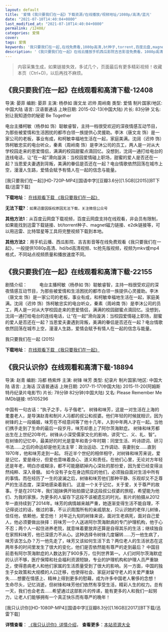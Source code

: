 ```yaml
---
layout: default
title: '爱情《我只要我们在一起》下载资源/在线播放/视频地址/1080p/高清/蓝光'
date: "2021-07-10T14:40:04+0800"
last_modified_at: "2021-07-10T14:40:04+0800"
permalink: /12408/
categories: 爱情
cover:
tags: 爱情
keywords: '我只要我们在一起,在线免费看,1080p高清,bt种子,torrent,百度云盘,magnet,磁力链,迅雷下载资源'
description: '《我只要我们在一起》在线云播放手机西瓜影院吉吉影音免费看，1080p高清bd/hd未删减完整版和tc抢先枪版，mkv/mp4格式，附带bt/torrent种子、magnet/磁力链、百度云盘、网盘资源迅雷下载链接'
---
```


>内容采集生成，如果链接失效，多试几个，页面最后有更多精彩视频！收藏本页（Ctrl+D)，以后再找不麻烦。


## 《我只要我们在一起》在线观看和高清下载-12408

导演: 晏菲 编剧: 晏菲 主演: 杨恭如 唐文龙 迟帅 周岭南 类型: 爱情 制片国家/地区: 中国大陆 语言: 汉语普通话 上映日期: 2015-02-13(中国大陆) 片长: 83分钟 又名: 别让我知道你的秘密 Be Together

电台主播柯敏（杨恭如 饰）聪敏睿智，主持一档很受欢迎的深夜情感互动节目，为那些被爱情和生活困扰的都市白领一族提供心灵援助。李沐（唐文龙 饰）是一家公司的老板，事业有成，和柯敏幸福地生活在一起，家庭美满。沈阔（迟帅 饰）饰柯敏忠实的电台听众，秦素（周岭南 饰）是李沐公司的员工，两人是一对从大学校园走来的恩爱情侣，满满的校园甜蜜点滴回忆。没想到，沈阔一通打给电台的连线电话，让“在一起”滑向漩涡：当校园爱情碰上职场，甜蜜的爱人是否还在一起？当恩爱夫妻遇到背叛，美满的眷侣是否还在一起？电台情歌依然回荡在城市上空，漫漫人生路，爱情会赋予有情人在一起的信念与能量。


[我只要我们在一起][HD-720P-MP4][国语中字][豆瓣3.6分][1.5GB][2015][BT下载/迅雷下载]

**下载地址**： [在线观看下载 《我只要我们在一起》](https://www.btdx8.com/torrent/be_together_2015.html) 


**无法下载?**：`如果迅雷因版权原因无法下载，关注微信公众号 `

**其他方法1**：从百度云网盘下载视频，百度云网盘支持在线观看，非会员有限制，如果能找到迅雷下载链接、bt/torrent种子、magnet磁力链接、e2dk链接等，可以用迅雷、比特彗星等工具将完整视频下载到本地。

**其他方法2**：用手机云播、西瓜影院、吉吉影音等在线免费观看《我只要我们在一起》，一般提供1080p高清、hd/bd高清视频、tc抢先版视频，视频为mkv或mp4格式，不同站点视频质量和播放速度不同。


## 《我只要我们在一起》在线观看和高清下载-22155

剧情介绍：          电台主播柯敏（杨恭如 饰）聪敏睿智，主持一档很受欢迎的深夜情感互动节目，为那些被爱情和生活困扰的都市白领一族提供心灵援助。李沐（唐文龙 饰）是一家公司的老板，事业有成，和柯敏幸福地生活在一起，家庭美满。沈阔（迟帅 饰）饰柯敏忠实的电台听众，秦素（周岭南 饰）是李沐公司的员工，两人是一对从大学校园走来的恩爱情侣，满满的校园甜蜜点滴回忆。没想到，沈阔一通打给电台的连线电话，让“在一起”滑向漩涡：当校园爱情碰上职场，甜蜜的爱人是否还在一起？当恩爱夫妻遇到背叛，美满的眷侣是否还在一起？电台情歌依然回荡在城市上空，漫漫人生路，爱情会赋予有情人在一起的信念与能量。


我只要我们在一起 (2015)

**下载地址**： [在线观看下载 《我只要我们在一起》](https://www.btbtdy.me/btdy/dy692.html) 


## 《我只认识你》在线观看和高清下载-18894

导演: 赵青 编剧: 冯都 杨紫烨 主演: 树锋 味芳 类型: 纪录片 制片国家/地区: 中国大陆 语言: 上海话 汉语普通话 上映日期: 2017-11-17(中国大陆) 2015-11-20(阿姆斯特丹纪录片电影节) 片长: 78分钟 82分钟(中国大陆) 又名: Please Remember Me IMDb链接: tt5105296

中国有一句古话：“执子之手，与子偕老”。 树锋和味芳，这是一对生活在上海的耄耋老人，是导演赵青和制片人冯都的叔公和叔婆。他们年轻的时候就相识，因为树锋的上一段婚姻，味芳在不经意间等了他十几年，人到中年两人才在一起。当他们携手走到了生命的最后一段岁月，味芳却患上了阿尔茨海默症。 树锋和味芳都出生在上世纪20年代，树锋从小深受儒家文化的影响，讲究“仁、义、礼、智”。在树锋的记忆中，最美好的时光是童年和青少年时期：同堂生活、吟诗颂词、研习书法……之后的命运却是他无法主宰：政治运动、工作调动、丧妻别女……直到1970年，他和味芳走到一起。 将近半个世纪的相伴相守，对树锋和味芳来说，爱是记忆，爱是缘分，但爱也意味着良心、道义和责任。在他们心里，无论对方年轻还是年老，明白亦或糊涂，都不可能磨砺掉内心深处的那份爱，因为爱已经变得淡然纯粹、深入骨髓。 如今没有子女在身边照应的他们，必须独自面对生活中所有的事情。而在经历了一生的波澜之后，树锋和味芳他们那种平静、乐观却又不乏尊严的生活态度，深深地感染着我们。 这是一个关于记忆，关于爱，关于尊严的故事。于是在2012年，我们姐妹俩开始拍摄记录这段叔公叔婆的旅程，希望能为他们、为我的家族，为更多的人留存下这段不该被遗忘的时光。影片的拍摄从2012年一直持续到了2014年。味芳的病情越来越严重，她逐渐变得生活不能自理，不记得说过的话，做过的事，不认识周围所有的亲戚朋友，只认识她的老伴儿树锋，信任他，依赖他，爱恋他！ 对年近九旬的树锋来说，面对生老病死，面对自己爱人，他必须要做出抉择：将味芳一个人送进阿尔茨海默病的专门护理机构，他于心不忍；两个人一起住进养老院，就意味着要放弃还算是自得其乐的生活；继续独自在家照料味芳，他已深感力不从心。这种选择令树锋几度辗转……万一他生病了，味芳该怎么办？万一他先走了，味芳又该如何生活下去？两位老人的生活状态在这两年多的时间里发生了很大的变化，他们是否依然能有尊严的走到最后？ 中国目前患有阿尔茨海默症的人数达到了900多万，位列世界第一。人们对阿尔茨海默症的认识不够，医疗保障和社会福利资源短缺，专业的护理机构和护理人员严重缺乏，使得患病老人和他们家属的生活质量受到了很大的影响。另一方面，中国的独生子女政策和大规模的人口迁移，也使得社会、家庭对留守老人的关爱严重缺失……想要在情感上、精神上得到更多的慰藉，成为许多中国老人奢侈的念想！ 生命尽头，记忆消逝，但树锋和味芳他们依然有享受生活，精彩人生的权力。总有一天，我们也会老去……希望通过这部影片的传递，能有更多的人和我们一起努力，让老人们能够拥有一个真正快乐而有尊严的晚年！


[我只认识你][HD-1080P-MP4][国语中字][豆瓣8.3分][1.16GB][2017][BT下载/迅雷下载]

**详情查看**： [《我只认识你》详情介绍](/movie/18894/)， **查看更多**：[本站资源大全](/movie/t/all/)

